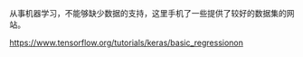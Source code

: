 从事机器学习，不能够缺少数据的支持，这里手机了一些提供了较好的数据集的网站。

https://www.tensorflow.org/tutorials/keras/basic_regressionon
